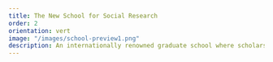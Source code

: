```yaml
---
title: The New School for Social Research
order: 2
orientation: vert
image: "/images/school-preview1.png"
description: An internationally renowned graduate school where scholars learn to understand the world around them in heterodox, intellectually rigorous ways, breaking with traditional modes of thinking.
---
```

